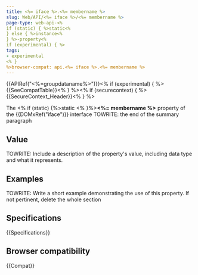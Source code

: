 ```yaml
---
title: <%= iface %>.<%= membername %>
slug: Web/API/<%= iface %>/<%= membername %>
page-type: web-api-<%
if (static) { %>static<% 
} else { %>instance<% 
} %>-property<% 
if (experimental) { %>
tags:
- experimental
<% } 
%>browser-compat: api.<%= iface %>.<%= membername %>
---
```

{{APIRef("<%=groupdataname%>")}}<% if (experimental) { 
%>{{SeeCompatTable}}<% 
} %><% if (securecontext) { 
%>{{SecureContext_Header}}<% } %>

The <% if (static) {%>static <% }%>**<%= membername %>** property of the {{DOMxRef("iface")}} interface TOWRITE: the end of the summary paragraph

## Value

TOWRITE: Include a description of the property's value, including data type and what it represents.

## Examples

TOWRITE: Write a short example demonstrating the use of this property. If not pertinent, delete the whole section

## Specifications

{{Specifications}}

## Browser compatibility

{{Compat}}

